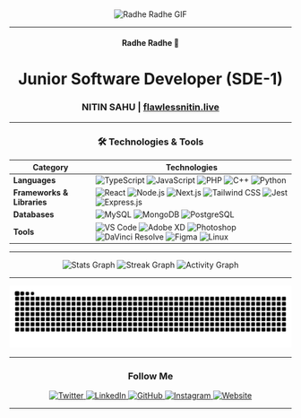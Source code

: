 <div align="center">
  <img align="center" height="354" src="https://giffiles.alphacoders.com/178/178311.gif" alt="Radhe Radhe GIF" />
</div>

---

<h4 align="center">Radhe Radhe 🦚</h6>

<h1 align="center">Junior Software Developer (SDE-1)</h2>

<h3 align="center">NITIN SAHU | <a href="https://flawlessnitin.live" target="_blank">flawlessnitin.live</a></h5>

---

<div align="center">

### 🛠️ Technologies & Tools

| **Category**         | **Technologies**                                                                                      |
|-----------------------|------------------------------------------------------------------------------------------------------|
| **Languages**         | ![TypeScript](https://img.shields.io/badge/-TypeScript-3178C6?logo=typescript&logoColor=white) ![JavaScript](https://img.shields.io/badge/-JavaScript-F7DF1E?logo=javascript&logoColor=black) ![PHP](https://img.shields.io/badge/-PHP-777BB4?logo=php&logoColor=white) ![C++](https://img.shields.io/badge/-C++-00599C?logo=cplusplus&logoColor=white) ![Python](https://img.shields.io/badge/-Python-3776AB?logo=python&logoColor=white) |
| **Frameworks & Libraries** | ![React](https://img.shields.io/badge/-React-61DAFB?logo=react&logoColor=black) ![Node.js](https://img.shields.io/badge/-Node.js-339933?logo=node.js&logoColor=white) ![Next.js](https://img.shields.io/badge/-Next.js-000000?logo=next.js&logoColor=white) ![Tailwind CSS](https://img.shields.io/badge/-TailwindCSS-06B6D4?logo=tailwindcss&logoColor=white) ![Jest](https://img.shields.io/badge/-Jest-C21325?logo=jest&logoColor=white) ![Express.js](https://img.shields.io/badge/-Express.js-000000?logo=express&logoColor=white) |
| **Databases**         | ![MySQL](https://img.shields.io/badge/-MySQL-4479A1?logo=mysql&logoColor=white) ![MongoDB](https://img.shields.io/badge/-MongoDB-47A248?logo=mongodb&logoColor=white) ![PostgreSQL](https://img.shields.io/badge/-PostgreSQL-4169E1?logo=postgresql&logoColor=white) |
| **Tools**             | ![VS Code](https://img.shields.io/badge/-VSCode-007ACC?logo=visualstudiocode&logoColor=white) ![Adobe XD](https://img.shields.io/badge/-AdobeXD-FF61F6?logo=adobexd&logoColor=white) ![Photoshop](https://img.shields.io/badge/-Photoshop-31A8FF?logo=adobephotoshop&logoColor=white) ![DaVinci Resolve](https://img.shields.io/badge/-DaVinciResolve-F2A900?logo=blackmagicdesign&logoColor=black) ![Figma](https://img.shields.io/badge/-Figma-F24E1E?logo=figma&logoColor=white) ![Linux](https://img.shields.io/badge/-Linux-FCC624?logo=linux&logoColor=black) |

</div>

---

<div align="center">
  <img src="https://github-readme-stats.vercel.app/api?username=flawlessnitin&hide_title=false&hide_rank=false&show_icons=true&include_all_commits=true&count_private=true&disable_animations=false&theme=github_dark&locale=en&hide_border=false" height="150" alt="Stats Graph" />
  <img src="https://streak-stats.demolab.com?user=flawlessnitin&locale=en&mode=daily&theme=github_dark&hide_border=false&border_radius=5" height="150" alt="Streak Graph" />
  <img src="https://github-readme-activity-graph.vercel.app/graph?username=flawlessnitin&radius=16&theme=github-dark&area=true" height="300" alt="Activity Graph" />
</div>

---

<div align="center">
  <img src="https://raw.githubusercontent.com/flawlessnitin/flawlessnitin/output/snake.svg" alt="Snake Animation" />
</div>

---

<div align="center">
  <h3>Follow Me</h3>
  <a href="https://twitter.com/flawlessnitiin" target="_blank">
    <img src="https://img.shields.io/badge/-Twitter-1DA1F2?logo=twitter&logoColor=white&style=flat-square" alt="Twitter" />
  </a>
  <a href="https://linkedin.com/in/flawlessnitin" target="_blank">
    <img src="https://img.shields.io/badge/-LinkedIn-0077B5?logo=linkedin&logoColor=white&style=flat-square" alt="LinkedIn" />
  </a>
  <a href="https://github.com/flawlessnitin" target="_blank">
    <img src="https://img.shields.io/badge/-GitHub-181717?logo=github&logoColor=white&style=flat-square" alt="GitHub" />
  </a>
  <a href="https://www.instagram.com/flawlessnitin" target="_blank">
    <img src="https://img.shields.io/badge/-Instagram-E4405F?logo=instagram&logoColor=white&style=flat-square" alt="Instagram" />
  </a>
  <a href="https://flawlessnitin.live" target="_blank">
    <img src="https://img.shields.io/badge/-Website-FF4F00?logo=googlechrome&logoColor=white&style=flat-square" alt="Website" />
  </a>
</div>

---


